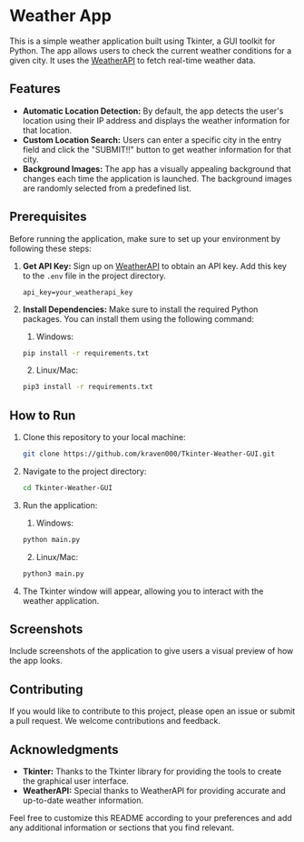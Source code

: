 # Weather App

This is a simple weather application built using Tkinter, a GUI toolkit for Python. The app allows users to check the current weather conditions for a given city. It uses the [WeatherAPI](https://www.weatherapi.com/) to fetch real-time weather data.

## Features

- **Automatic Location Detection:** By default, the app detects the user's location using their IP address and displays the weather information for that location.
- **Custom Location Search:** Users can enter a specific city in the entry field and click the "SUBMIT!!" button to get weather information for that city.
- **Background Images:** The app has a visually appealing background that changes each time the application is launched. The background images are randomly selected from a predefined list.

## Prerequisites

Before running the application, make sure to set up your environment by following these steps:

1. **Get API Key:** Sign up on [WeatherAPI](https://www.weatherapi.com/) to obtain an API key. Add this key to the `.env` file in the project directory.

    ```plaintext
    api_key=your_weatherapi_key
    ```

2. **Install Dependencies:** Make sure to install the required Python packages. You can install them using the following command:
    1. Windows:
    ```bash
    pip install -r requirements.txt
    ```
    2. Linux/Mac:
    ```bash
    pip3 install -r requirements.txt
    ```

## How to Run

1. Clone this repository to your local machine:

    ```bash
    git clone https://github.com/kraven000/Tkinter-Weather-GUI.git
    ```

2. Navigate to the project directory:

    ```bash
    cd Tkinter-Weather-GUI
    ```

3. Run the application:
    1. Windows:
    ```bash
    python main.py
    ```
    2. Linux/Mac:
    ```bash
    python3 main.py
    ```

4. The Tkinter window will appear, allowing you to interact with the weather application.

## Screenshots

Include screenshots of the application to give users a visual preview of how the app looks.

## Contributing

If you would like to contribute to this project, please open an issue or submit a pull request. We welcome contributions and feedback.

## Acknowledgments

- **Tkinter:** Thanks to the Tkinter library for providing the tools to create the graphical user interface.
- **WeatherAPI:** Special thanks to WeatherAPI for providing accurate and up-to-date weather information.

Feel free to customize this README according to your preferences and add any additional information or sections that you find relevant.